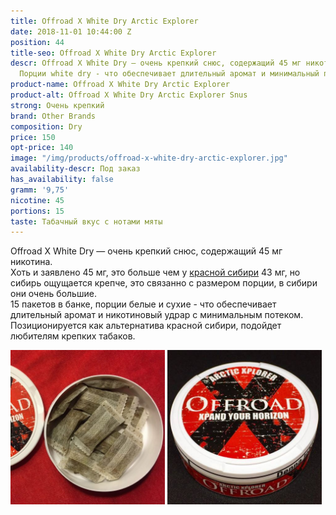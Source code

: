 ```yaml
---
title: Offroad X White Dry Arctic Explorer
date: 2018-11-01 10:44:00 Z
position: 44
title-seo: Offroad X White Dry Arctic Explorer
descr: Offroad X White Dry — очень крепкий снюс, содержащий 45 мг никотина. 15 порций.
  Порции white dry - что обеспечивает длительный аромат и минимальный потек слюны.
product-name: Offroad X White Dry Arctic Explorer
product-alt: Offroad X White Dry Arctic Explorer Snus
strong: Очень крепкий
brand: Other Brands
composition: Dry
price: 150
opt-price: 140
image: "/img/products/offroad-x-white-dry-arctic-explorer.jpg"
availability-descr: Под заказ
has_availability: false
gramm: '9,75'
nicotine: 45
portions: 15
taste: Табачный вкус с нотами мяты
---
```


Offroad X White Dry — очень крепкий снюс, содержащий 45 мг никотина.<br>
Хоть и заявлено 45 мг, это больше чем у [красной сибири](/siberia-white) 43 мг, но сибирь ощущается крепче, это связанно с размером порции, в сибири они очень большие.<br>
15 пакетов в банке, порции белые и сухие - что обеспечивает длительный аромат и никотиновый удрар с минимальным потеком.<br>
Позиционируется как альтернатива красной сибири, подойдет любителям крепких табаков.
<div class="mb-3">
<img class="img-fluid" style="width:49%" src="/img/products/offroad-x-white-dry/snus-offroad-x-white-dry.jpg" alt="Снюс Offroad X White Dry Arctic Explorer">
<img class="img-fluid" style="width:49%" src="/img/products/offroad-x-white-dry/snus-Offroad-X-White-Dry-Arctic-Explorer.jpg" alt="Snus Offroad X White Dry Arctic Explorer">
</div>